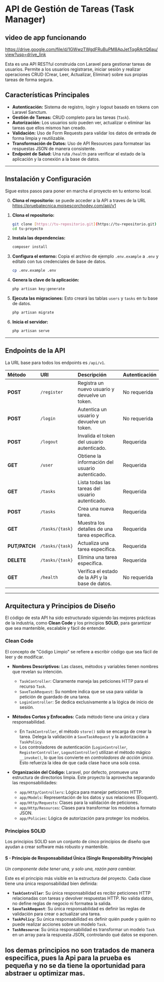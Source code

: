 # API de Gestión de Tareas (Task Manager)

## video de app funcionando

https://drive.google.com/file/d/1GWwzTWgdFRuBuPM8ApJetTqgRArtQ6au/view?usp=drive_link

Esta es una API RESTful construida con Laravel para gestionar tareas de usuarios. Permite a los usuarios registrarse, iniciar sesión y realizar operaciones CRUD (Crear, Leer, Actualizar, Eliminar) sobre sus propias tareas de forma segura.

## Características Principales

-   **Autenticación:** Sistema de registro, login y logout basado en tokens con Laravel Sanctum.
-   **Gestión de Tareas:** CRUD completo para las tareas (`Task`).
-   **Autorización:** Los usuarios solo pueden ver, actualizar o eliminar las tareas que ellos mismos han creado.
-   **Validación:** Uso de Form Requests para validar los datos de entrada de forma limpia y reutilizable.
-   **Transformación de Datos:** Uso de API Resources para formatear las respuestas JSON de manera consistente.
-   **Endpoint de Salud:** Una ruta `/health` para verificar el estado de la aplicación y la conexión a la base de datos.

---

## Instalación y Configuración

Sigue estos pasos para poner en marcha el proyecto en tu entorno local.

0. **Clona el repositorio:** se puede acceder a la API a traves de la URL https://pruebatecnica.moisescorchodev.com/api/v1

1. **Clona el repositorio:**

    ```bash
    git clone [https://tu-repositorio.git](https://tu-repositorio.git)
    cd tu-proyecto
    ```

2. **Instala las dependencias:**

    ```bash
    composer install
    ```

3. **Configura el entorno:**
   Copia el archivo de ejemplo `.env.example` a `.env` y edítalo con tus credenciales de base de datos.

    ```bash
    cp .env.example .env
    ```

4. **Genera la clave de la aplicación:**

    ```bash
    php artisan key:generate
    ```

5. **Ejecuta las migraciones:**
   Esto creará las tablas `users` y `tasks` en tu base de datos.

    ```bash
    php artisan migrate
    ```

6. **Inicia el servidor:**
    ```bash
    php artisan serve
    ```

---

## Endpoints de la API

La URL base para todos los endpoints es `/api/v1`.

| Método        | URI             | Descripción                                      | Autenticación |
| :------------ | :-------------- | :----------------------------------------------- | :------------ |
| **POST**      | `/register`     | Registra un nuevo usuario y devuelve un token.   | No requerida  |
| **POST**      | `/login`        | Autentica un usuario y devuelve un token.        | No requerida  |
| **POST**      | `/logout`       | Invalida el token del usuario autenticado.       | Requerida     |
| **GET**       | `/user`         | Obtiene la información del usuario autenticado.  | Requerida     |
| **GET**       | `/tasks`        | Lista todas las tareas del usuario autenticado.  | Requerida     |
| **POST**      | `/tasks`        | Crea una nueva tarea.                            | Requerida     |
| **GET**       | `/tasks/{task}` | Muestra los detalles de una tarea específica.    | Requerida     |
| **PUT/PATCH** | `/tasks/{task}` | Actualiza una tarea específica.                  | Requerida     |
| **DELETE**    | `/tasks/{task}` | Elimina una tarea específica.                    | Requerida     |
| **GET**       | `/health`       | Verifica el estado de la API y la base de datos. | No requerida  |

---

## Arquitectura y Principios de Diseño

El código de esta API ha sido estructurado siguiendo las mejores prácticas de la industria, como **Clean Code** y los principios **SOLID**, para garantizar que sea mantenible, escalable y fácil de entender.

### Clean Code

El concepto de "Código Limpio" se refiere a escribir código que sea fácil de leer y de modificar.

-   **Nombres Descriptivos:** Las clases, métodos y variables tienen nombres que revelan su intención.

    -   `TaskController`: Claramente maneja las peticiones HTTP para el recurso `Task`.
    -   `SaveTaskRequest`: Su nombre indica que se usa para validar la petición de guardado de una tarea.
    -   `LoginController`: Se dedica exclusivamente a la lógica de inicio de sesión.

-   **Métodos Cortos y Enfocados:** Cada método tiene una única y clara responsabilidad.

    -   En `TaskController`, el método `store()` solo se encarga de crear la tarea. Delega la validación a `SaveTaskRequest` y la autorización a `TaskPolicy`.
    -   Los controladores de autenticación (`LoginController`, `RegisterController`, `LogoutController`) utilizan el método mágico `__invoke()`, lo que los convierte en _controladores de acción única_. Esto refuerza la idea de que cada clase hace una sola cosa.

-   **Organización del Código:** Laravel, por defecto, promueve una estructura de directorios limpia. Este proyecto la aprovecha separando las responsabilidades:
    -   `app/Http/Controllers`: Lógica para manejar peticiones HTTP.
    -   `app/Models`: Representación de los datos y sus relaciones (Eloquent).
    -   `app/Http/Requests`: Clases para la validación de peticiones.
    -   `app/Http/Resources`: Clases para transformar los modelos a formato JSON.
    -   `app/Policies`: Lógica de autorización para proteger los modelos.

### Principios SOLID

Los principios SOLID son un conjunto de cinco principios de diseño que ayudan a crear software más robusto y mantenible.

#### S - Principio de Responsabilidad Única (Single Responsibility Principle)

_Un componente debe tener una, y solo una, razón para cambiar._

Este es el principio más visible en la estructura del proyecto. Cada clase tiene una única responsabilidad bien definida:

-   **`TaskController`**: Su única responsabilidad es recibir peticiones HTTP relacionadas con tareas y devolver respuestas HTTP. No valida datos, no define reglas de negocio ni formatea la salida.
-   **`SaveTaskRequest`**: Su única responsabilidad es definir las reglas de validación para crear o actualizar una tarea.
-   **`TaskPolicy`**: Su única responsabilidad es definir quién puede y quién no puede realizar acciones sobre un modelo `Task`.
-   **`TaskResource`**: Su única responsabilidad es transformar un modelo `Task` en un array para la respuesta JSON, controlando qué datos se exponen.

## los demas principios no son tratados de manera especifica, pues la Api para la prueba es pequeña y no se da tiene la oportunidad para abstraer u optimizar mas.
